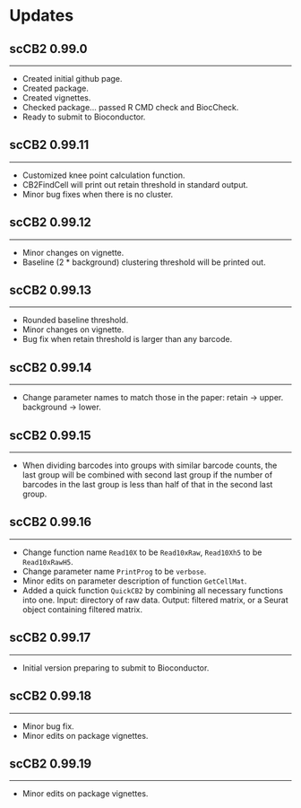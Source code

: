 # Updates

## scCB2 0.99.0

---------------------

* Created initial github page.
* Created package.
* Created vignettes.
* Checked package... passed R CMD check and BiocCheck.
* Ready to submit to Bioconductor.

## scCB2 0.99.11

---------------------

* Customized knee point calculation function.
* CB2FindCell will print out retain threshold in standard output.
* Minor bug fixes when there is no cluster.

## scCB2 0.99.12

---------------------

* Minor changes on vignette.
* Baseline (2 * background) clustering threshold will be printed out.

## scCB2 0.99.13

---------------------

* Rounded baseline threshold.
* Minor changes on vignette.
* Bug fix when retain threshold is larger than any barcode.

## scCB2 0.99.14

---------------------

* Change parameter names to match those in the paper: retain -> upper. background -> lower.

## scCB2 0.99.15

---------------------

* When dividing barcodes into groups with similar barcode counts, the last group will be combined with second last group if the number of barcodes in the last group is less than half of that in the second last group. 

## scCB2 0.99.16

---------------------

* Change function name `Read10X` to be `Read10xRaw`, `Read10Xh5` to be `Read10xRawH5`.
* Change parameter name `PrintProg` to be `verbose`.
* Minor edits on parameter description of function `GetCellMat`.
* Added a quick function `QuickCB2` by combining all necessary functions into one. Input: directory of raw data. Output: filtered matrix, or a Seurat object containing filtered matrix.

## scCB2 0.99.17

---------------------

* Initial version preparing to submit to Bioconductor.

## scCB2 0.99.18

---------------------

* Minor bug fix.
* Minor edits on package vignettes.

## scCB2 0.99.19

---------------------

* Minor edits on package vignettes.
